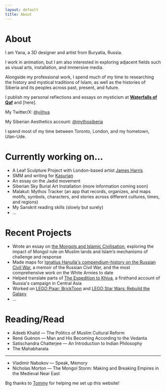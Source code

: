 ```yaml
---
layout: default
title: About
---
```


# About

I am Yana, a 3D designer and artist from Buryatia, Russia. 

I work in animation, but I am also interested in exploring adjacent fields such as visual arts, installation, and immersive media.

Alongside my professional work, I spend much of my time to researching the history and mystical traditions of Islam, as well as the histories of Siberia and its peoples across past, present, and future.

I publish my personal reflections and essays on mysticism at [**Waterfalls of Qaf**](https://waterfallsofqaf.substack.com/) and [here].

My Twitter/X: [@yiihya](https://x.com/yiihya)

My Siberian Aesthetics account: [@mythosiberia](https://x.com/mythosiberia)

I spend most of my time between Toronto, London, and my hometown, Ulan-Ude.
# Currently working on...

* A Leaf Sculpture Project with London-based artist [James Harris](https://www.jamesharris.co.uk/) 
* SMM and writing for [Kasurian](https://www.kasurian.com)
* An essay on the Jadid movement
* Siberian Sky Burial Art Installation (more information coming soon)
* Malakut: Mythos Tracker (an app that records, organizes, and maps motifs, symbols, characters, and stories across different cultures, times, and regions)
* My Sanskrit reading skills (slowly but surely)
* ...

# Recent Projects

* Wrote an essay on [the Mongols and Islamic Civilisation](https://kasurian.com/p/mongol-invasions-revival), exploring the impact of Mongol rule on Muslim lands and Islam’s mechanisms of challenge and response
* Made maps for [Ignatius Hanulla's compendium-history on the Russian Civil War](https://www.amazon.com/Memoir-History-Russian-Civil-War/dp/B0DD45Q9T2/ref=tmm_pap_swatch_0?_encoding=UTF8&dib_tag=se&dib=eyJ2IjoiMSJ9.PWc13hB_TciGrXrlXWSL-iB35AlPGVi00PnZ_JIimmyRsuqobltzwbD5V_lkdC20joSAYTCrbifD6eln2koDnQXDWO62aWy2ltwa3DQSaaj9csKQQojrMrBONBkJtaLcM_lQCZYd9o5OBk2jhjS2O3me5taTquG4O4HwZlmuHlEOBxvfdII_rS_6XuJeSuTCWf6IgpeeM7bNI77Grs49b6xn1czDlptdsd-haMJ4Aq3XTabA5gEiHmOXUCmfX8TRi9Z5TOx9EWi7whTqcWpYBeZs4udP6ghE5BmyHQWGeuM.IGHleeljSPypQ0S9svChdKdWUWOV1uXzzjsFqHDyUdE&qid=1745641509&sr=8-11), a memoir of the Russian Civil War, and the most comprehensive work on the White Armies to date
* Helped translate parts of [The Expedition to Khiva](https://www.amazon.com/Expedition-Khiva-Maksud-Alikhanov-Avarsky/dp/B0DWZ2SN2C/ref=sr_1_1?crid=1XGWR9J32JDGV&dib=eyJ2IjoiMSJ9.W8AHCphq6FyzxIHLJ6RuJxdFTMiVI98Tjwp-887SBKMUVeBJUvLd_9zKMUONOwqyTQ-lMM67Rj-sefWZul_aG6p5vVgoWV5yNlVzs7zFe99fZpMTkWxwDWUH6r4wjTM5kjKoXbrhT9Am93ZNafYVO3kmHNrD3e52zjJI3tJo5YQ.G-RO3pMh5mp2bFrG9HRgraFkqasBFIwqiJpDe1UfM-c&dib_tag=se&keywords=Khiva+memoirs&qid=1745641648&s=books&sprefix=khiva+memoirs%2Cstripbooks-intl-ship%2C86&sr=1-1), a firsthand account of Russia's campaign in Central Asia
* Worked on [LEGO Pixar: BrickToon](https://www.imdb.com/title/tt33241834/) and [LEGO Star Wars: Rebuild the Galaxy](https://www.imdb.com/title/tt32306451/?ref_=nv_sr_srsg_0_tt_1_nm_0_in_0_q_Rebuild%2520the%2520Galaxy)
* ...

# Reading/Read

* Adeeb Khalid — The Politics of Muslim Cultural Reform
* René Guénon — Man and His Becoming According to the Vedanta
* Satischandra Chatterjee — An Introduction to Indian Philosophy
* The Mahabharata
_______
* Vladimir Nabokov — Speak, Memory
* Nicholas Morton — The Mongol Storm: Making and Breaking Empires in the Medieval Near East

Big thanks to [Tommy](https://tommytrinh.me/) for helping me set up this website!